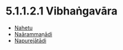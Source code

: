 

# 5.1.1.2.1 Vibhaṅgavāra

* [Nahetu](5.1.1.2.1/Nahetu.md)
* [Naārammaṇādi](5.1.1.2.1/Naarammanadi.md)
* [Napurejātādi](5.1.1.2.1/Napurejatadi.md)



